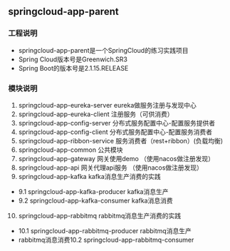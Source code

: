 ## springcloud-app-parent
### 工程说明
* springcloud-app-parent是一个SpringCloud的练习实践项目
* Spring Cloud版本号是Greenwich.SR3
* Spring Boot的版本号是2.1.15.RELEASE
### 模块说明
1. springcloud-app-eureka-server  eureka做服务注册与发现中心
2. springcloud-app-eureka-client  注册服务（可供消费）
3. springcloud-app-config-server  分布式服务配置中心-配置服务提供者
4. springcloud-app-config-client  分布式服务配置中心-配置服务消费者
5. springcloud-app-ribbon-service 服务消费者（rest+ribbon）(负载均衡)
6. springcloud-app-common 公共模块
7. springcloud-app-gateway 网关使用demo （使用nacos做注册发现）
8. springcloud-app-api 网关代理api服务 （使用nacos做注册发现）
9. springcloud-app-kafka kafka消息生产消费的实践 
* 9.1 springcloud-app-kafka-producer kafka消息生产
* 9.2 springcloud-app-kafka-consumer kafka消息消费 
10. springcloud-app-rabbitmq rabbitmq消息生产消费的实践
* 10.1 springcloud-app-rabbitmq-producer rabbitmq消息生产
*  rabbitmq消息消费10.2 springcloud-app-rabbitmq-consumer